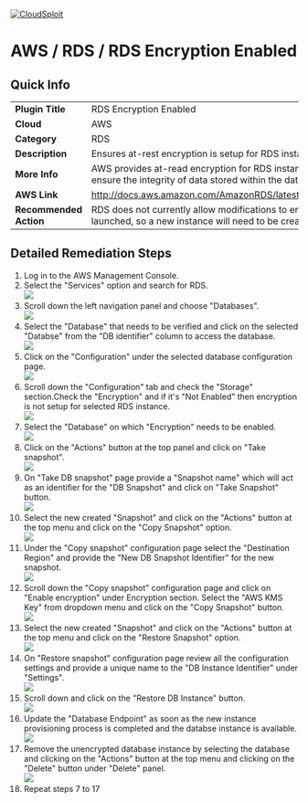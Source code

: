 [![CloudSploit](https://cloudsploit.com/img/logo-new-big-text-100.png "CloudSploit")](https://cloudsploit.com)

# AWS / RDS / RDS Encryption Enabled

## Quick Info

| | |
|-|-|
| **Plugin Title** | RDS Encryption Enabled |
| **Cloud** | AWS |
| **Category** | RDS |
| **Description** | Ensures at-rest encryption is setup for RDS instances |
| **More Info** | AWS provides at-read encryption for RDS instances which should be enabled to ensure the integrity of data stored within the databases. |
| **AWS Link** | http://docs.aws.amazon.com/AmazonRDS/latest/UserGuide/Overview.Encryption.html |
| **Recommended Action** | RDS does not currently allow modifications to encryption after the instance has been launched, so a new instance will need to be created with encryption enabled. |

## Detailed Remediation Steps

1. Log in to the AWS Management Console.
2. Select the "Services" option and search for RDS. </br> <img src="/resources/aws/rds/rds-encryption-enabled/step2.png"/>
3. Scroll down the left navigation panel and choose "Databases". </br> <img src="/resources/aws/rds/rds-encryption-enabled/step3.png"/>
4. Select the "Database" that needs to be verified and click on the  selected "Databse" from the "DB identifier" column to access the database.</br><img src="/resources/aws/rds/rds-encryption-enabled/step4.png"/>
5. Click on the "Configuration" under the selected database configuration page.</br><img src="/resources/aws/rds/rds-encryption-enabled/step5.png"/>
6. Scroll down the "Configuration" tab and check the "Storage" section.Check the "Encryption" and if it's "Not Enabled" then encryption is not setup for selected RDS instance.</br><img src="/resources/aws/rds/rds-encryption-enabled/step6.png"/>
7. Select the "Database" on which "Encryption" needs to be enabled.</br><img src="/resources/aws/rds/rds-encryption-enabled/step7.png"/>
8. Click on the "Actions" button at the top panel and click on "Take snapshot". </br><img src="/resources/aws/rds/rds-encryption-enabled/step8.png"/>
9. On "Take DB snapshot" page provide a "Snapshot name" which will act as an identifier for the "DB Snapshot" and click on "Take Snapshot" button.</br><img src="/resources/aws/rds/rds-encryption-enabled/step9.png"/>
10. Select the new created "Snapshot" and click on the "Actions" button at the top menu and click on the "Copy Snapshot" option.</br><img src="/resources/aws/rds/rds-encryption-enabled/step10.png"/>
11. Under the "Copy snapshot" configuration page select the "Destination Region" and provide the "New DB Snapshot Identifier" for the new snapshot. </br><img src="/resources/aws/rds/rds-encryption-enabled/step11.png"/>
12. Scroll down the "Copy snapshot" configuration page and click on "Enable encryption" under Encryption section. Select the "AWS KMS Key" from dropdown menu and click on the "Copy Snapshot" button.</br><img src="/resources/aws/rds/rds-encryption-enabled/step12.png"/>
13. Select the new created "Snapshot" and click on the "Actions" button at the top menu and click on the "Restore Snapshot" option.</br><img src="/resources/aws/rds/rds-encryption-enabled/step13.png"/>
14. On "Restore snapshot" configuration page review all the configuration settings and provide a unique name to the "DB Instance Identifier" under "Settings".</br><img src="/resources/aws/rds/rds-encryption-enabled/step14.png"/>
15. Scroll down and click on the "Restore DB Instance" button. </br><img src="/resources/aws/rds/rds-encryption-enabled/step15.png"/>
16. Update the "Database Endpoint" as soon as the new instance provisioning process is completed and the databse instance is available. </br><img src="/resources/aws/rds/rds-encryption-enabled/step16.png"/>
17. Remove the unencrypted database instance by selecting the database and clicking on the "Actions" button at the top menu and clicking on the "Delete" button under "Delete" panel. </br><img src="/resources/aws/rds/rds-encryption-enabled/step17.png"/>
18. Repeat steps 7 to 17 
